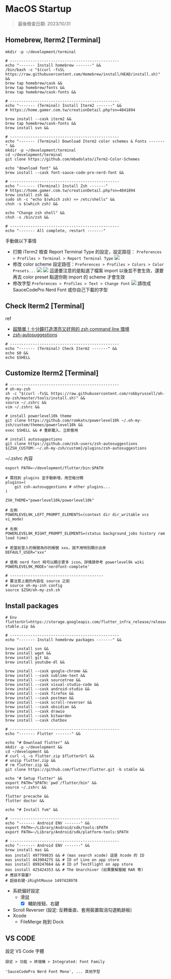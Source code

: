 # MacOS Startup

> 最後檢查日期: 2023/10/31

## Homebrew, Iterm2 \[Terminal\]

```shell
mkdir -p ~/development/terminal

# ------------------------------------------------
echo "------- Install homebrew -------" &&
/bin/bash -c "$(curl -fsSL https://raw.githubusercontent.com/Homebrew/install/HEAD/install.sh)" &&
brew tap homebrew/cask &&
brew tap homebrew/fonts &&
brew tap homebrew/cask-fonts &&

# ------------------------------------------------
echo "------- (Terminal) Install Iterm2 -------" &&
# https://home.gamer.com.tw/creationDetail.php?sn=4841894

brew install --cask iterm2 &&
brew tap homebrew/cask-fonts &&
brew install svn &&

# ------------------------------------------------
echo "------- (Terminal) Download Iterm2 color schemes & Fonts -------" &&
mkdir -p ~/development/terminal
cd ~/development/terminal
git clone https://github.com/mbadolato/iTerm2-Color-Schemes

echo "download font" &&
brew install --cask font-sauce-code-pro-nerd-font &&

# ------------------------------------------------
echo "------- (Terminal) Install Zsh -------"
# https://home.gamer.com.tw/creationDetail.php?sn=4841894
brew install zsh &&
sudo sh -c "echo $(which zsh) >> /etc/shells" &&
chsh -s $(which zsh) &&

echo "Change zsh shell" &&
chsh -s /bin/zsh &&

# ------------------------------------------------
echo "------- All complete, restart -------"
```

手動做以下事情

- 打開 iTerm2 檢查 Report Terminal Type 的設定，設定路徑： `Preferences > Profiles > Terminal > Report Terminal Type`
  ![](screenshots/iterm_2_setup_report_type.webp)
- 修改 color scheme
  設定路徑：`Preferences > Profiles > Colors > Color Presets...`
  ![](screenshots/iterm_2_setup_color_scheme.webp)
  ![](screenshots/iterm_2_setup_pick_color_scheme.webp)
  這邊要注意的是點選了檔案 import 以後並不會生效，還要再去 color preset 點選你剛 import 的 scheme 才會生效
- 修改字型
  `Preferences > Profiles > Text > Change Font`
  ![](screenshots/iterm_2_setup_font.webp)
  請改成 SauceCodePro Nerd Font 或你自己下載的字型

## Check Iterm2 \[Terminal\]

ref

- [超簡單！十分鐘打造漂亮又好用的 zsh command line 環境](https://medium.com/statementdog-engineering/prettify-your-zsh-command-line-prompt-3ca2acc967f)
- [zsh-autosuggestions](https://github.com/zsh-users/zsh-autosuggestions)

```shell
# ------------------------------------------------
echo "------- (Terminal) Check Iterm2 -------" &&
echo $0 &&
echo $SHELL
```

## Customize Iterm2 \[Terminal\]

```shell
# ------------------------------------------------
# oh-my-zsh
sh -c "$(curl -fsSL https://raw.githubusercontent.com/robbyrussell/oh-my-zsh/master/tools/install.sh)" &&
source ~/.zshrc &&
vim ~/.zshrc &&

# install powerlevel10k theme
git clone https://github.com/romkatv/powerlevel10k ~/.oh-my-zsh/custom/themes/powerlevel10k &&
exec $SHELL && # 重新載入、立即套用

# install autosuggestions
git clone https://github.com/zsh-users/zsh-autosuggestions ${ZSH_CUSTOM:-~/.oh-my-zsh/custom}/plugins/zsh-autosuggestions

```

~/.zshrc 內容

```.zshrc
export PATH=~/development/flutter/bin:$PATH

# 需找到 plugins 並手動新增，用空格分開
plugins=(
    git zsh-autosuggestions # other plugins...
)

ZSH_THEME="powerlevel10k/powerlevel10k"

# 左側
POWERLEVEL9K_LEFT_PROMPT_ELEMENTS=(context dir dir_writable vcs vi_mode)

# 右側
POWERLEVEL9K_RIGHT_PROMPT_ELEMENTS=(status background_jobs history ram load time)

# 若當前登入的帳號為你的帳號 xxx，就不用特別顯示出來
DEFAULT_USER="xxx"

# 使用 nerd font 時可以顯示更多 icon。詳情請參考 powerlevel9k wiki
POWERLEVEL9K_MODE='nerdfont-complete'

# -----------------------------------------
# 要注意上面的內容在 source 之前
# source oh-my-zsh config
source $ZSH/oh-my-zsh.sh
```


## Install packages

```shell
# Env
flutterUrl=https://storage.googleapis.com/flutter_infra_release/releases/stable/macos/flutter_macos_arm64_3.13.9-stable.zip &&

# ------------------------------------------------
echo "------- Install homebrew packages -------" &&

brew install svn &&
brew install wget &&
brew install git && 
brew install youtube-dl && 

brew install --cask google-chrome &&
brew install --cask sublime-text &&
brew install --cask sourcetree &&
brew install --cask visual-studio-code && 
brew install --cask android-studio && 
brew install --cask firefox && 
brew install --cask postman && 
brew install --cask scroll-reverser && 
brew install --cask obsidian && 
brew install --cask drawio
brew install --cask bitwarden
brew install --cask chatbox

# ------------------------------------------------
echo "------- Flutter -------" &&

echo "# Download flutter" &&
mkdir -p ~/development &&
cd ~/development &&
# curl -L -o flutter.zip $flutterUrl &&
# unzip flutter.zip &&
# rm flutter.zip &&
git clone https://github.com/flutter/flutter.git -b stable &&

echo "# Setup flutter" &&
export PATH="$PATH:`pwd`/flutter/bin" &&
source ~/.zshrc &&

flutter precache && 
flutter doctor &&

echo "# Install fvm" &&

# ------------------------------------------------
echo "------- Android ENV -------" &&
export PATH=~/Library/Android/sdk/tools:$PATH
export PATH=~/Library/Android/sdk/platform-tools:$PATH

# ------------------------------------------------
echo "------- Android ENV -------" &&
brew install mas &&
mas install 497799835 && # (mas search xcode) 這是 Xcode 的 ID
mas install 443904275 && # ID of Line on app store
mas install 899247664 && # ID of TestFlight on app store
mas install 425424353 && # The Unarchiver (如果要解壓縮 RAR 等)
# 應該不需要?
# 超级右键-iRightMouse 1497428978

```

- 系統偏好設定
  - 滑鼠
    - [x] 輔助按鈕、右鍵
- Scroll Reverser (設定: 反轉垂直、套用裝置取消勾選軌跡板)
- Xcode
  - FileMerge 拖到 Dock


## VS CODE

設定 VS Code 字體

`設定 > 功能 > 終端機 > Integrated: Font Family`

```
'SauceCodePro Nerd Font Mono', ... 其他字型